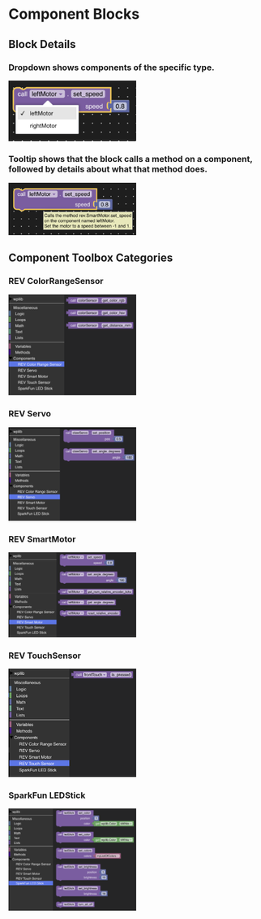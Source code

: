 # Component Blocks

## Block Details

### Dropdown shows components of the specific type.

<img src="BlockWithComponentDropdown.png" width="50%">

### Tooltip shows that the block calls a method on a component, followed by details about what that method does.

<img src="BlockWithTooltip.png" width="50%">

## Component Toolbox Categories

### REV ColorRangeSensor

<img src="REV_ColorRangeSensor.png" width="50%">

### REV Servo

<img src="REV_Servo.png" width="50%">

### REV SmartMotor

<img src="REV_SmartMotor.png" width="50%">

### REV TouchSensor

<img src="REV_TouchSensor.png" width="50%">

### SparkFun LEDStick

<img src="SparkFun_LEDStick.png" width="50%">
